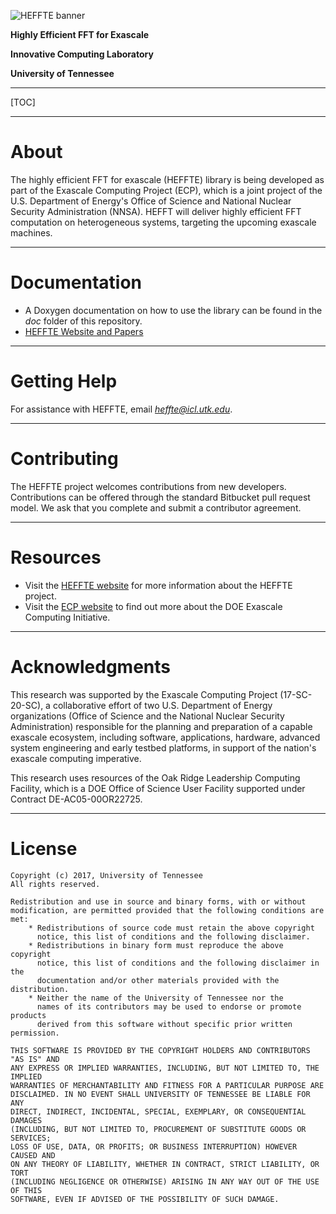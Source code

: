 ![HEFFTE banner](https://bitbucket.org/aayala32/logos/raw/35784b25fbec88f5cfbc39e0a1aa545fa644955c/logo_fft.png)

**Highly Efficient FFT for Exascale**

**Innovative Computing Laboratory**

**University of Tennessee**

* * *

[TOC]

* * *

About
=====

The highly efficient FFT for exascale (HEFFTE) library is being developed as part of the Exascale
Computing Project (ECP), which is a joint project of the U.S. Department of Energy's Office of
Science and National Nuclear Security Administration (NNSA). HEFFT will deliver highly efficient FFT
computation on heterogeneous systems, targeting the upcoming exascale machines.


* * *

Documentation
=============

* A Doxygen documentation on how to use the library can be found in the *doc* folder of this repository.
* [HEFFTE Website and Papers](https://www.icl.utk.edu/publications/fft-ecp-fast-fourier-transform)

* * *

Getting Help
============

For assistance with HEFFTE, email *heffte@icl.utk.edu*.

* * *

Contributing
============

The HEFFTE project welcomes contributions from new developers.
Contributions can be offered through the standard Bitbucket pull request model.
We ask that you complete and submit a contributor agreement.

* * *

Resources
=========

* Visit the [HEFFTE website](http://icl.utk.edu/fft/) for more information about the HEFFTE project.
* Visit the [ECP website](https://exascaleproject.org) to find out more about the DOE Exascale Computing Initiative.

* * *

Acknowledgments
===============

This research was supported by the Exascale Computing Project (17-SC-20-SC),
a collaborative effort of two U.S. Department of Energy organizations
(Office of Science and the National Nuclear Security Administration)
responsible for the planning and preparation of a capable exascale ecosystem,
including software, applications, hardware, advanced system engineering
and early testbed platforms, in support of the nation's exascale computing imperative.

This research uses resources of the Oak Ridge Leadership Computing Facility,
which is a DOE Office of Science User Facility supported under Contract DE-AC05-00OR22725.


* * *

License
=======

    Copyright (c) 2017, University of Tennessee
    All rights reserved.

    Redistribution and use in source and binary forms, with or without
    modification, are permitted provided that the following conditions are met:
        * Redistributions of source code must retain the above copyright
          notice, this list of conditions and the following disclaimer.
        * Redistributions in binary form must reproduce the above copyright
          notice, this list of conditions and the following disclaimer in the
          documentation and/or other materials provided with the distribution.
        * Neither the name of the University of Tennessee nor the
          names of its contributors may be used to endorse or promote products
          derived from this software without specific prior written permission.

    THIS SOFTWARE IS PROVIDED BY THE COPYRIGHT HOLDERS AND CONTRIBUTORS "AS IS" AND
    ANY EXPRESS OR IMPLIED WARRANTIES, INCLUDING, BUT NOT LIMITED TO, THE IMPLIED
    WARRANTIES OF MERCHANTABILITY AND FITNESS FOR A PARTICULAR PURPOSE ARE
    DISCLAIMED. IN NO EVENT SHALL UNIVERSITY OF TENNESSEE BE LIABLE FOR ANY
    DIRECT, INDIRECT, INCIDENTAL, SPECIAL, EXEMPLARY, OR CONSEQUENTIAL DAMAGES
    (INCLUDING, BUT NOT LIMITED TO, PROCUREMENT OF SUBSTITUTE GOODS OR SERVICES;
    LOSS OF USE, DATA, OR PROFITS; OR BUSINESS INTERRUPTION) HOWEVER CAUSED AND
    ON ANY THEORY OF LIABILITY, WHETHER IN CONTRACT, STRICT LIABILITY, OR TORT
    (INCLUDING NEGLIGENCE OR OTHERWISE) ARISING IN ANY WAY OUT OF THE USE OF THIS
    SOFTWARE, EVEN IF ADVISED OF THE POSSIBILITY OF SUCH DAMAGE.
